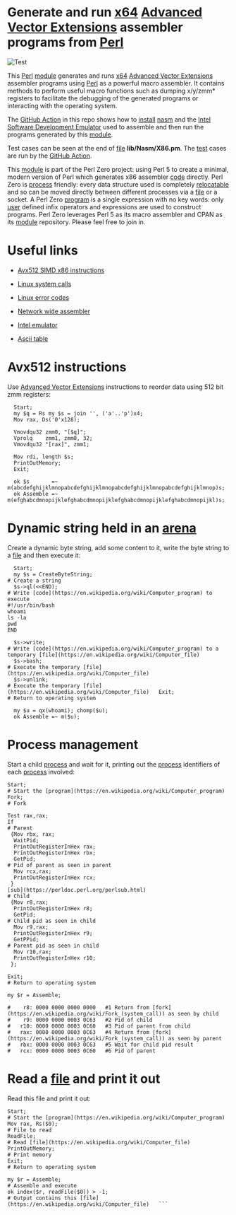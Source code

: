 # Generate and run [x64](https://en.wikipedia.org/wiki/X86-64) [Advanced Vector Extensions](https://en.wikipedia.org/wiki/AVX-512) assembler programs from [Perl](http://www.perl.org/) 

![Test](https://github.com/philiprbrenan/Nasmx86/workflows/Test/badge.svg)


This [Perl](http://www.perl.org/) [module](https://en.wikipedia.org/wiki/Modular_programming) generates and runs [x64](https://en.wikipedia.org/wiki/X86-64) [Advanced Vector Extensions](https://en.wikipedia.org/wiki/AVX-512) assembler programs using [Perl](http://www.perl.org/) as
a powerful macro assembler. It contains methods to perform useful macro
functions such as dumping x/y/zmm* registers to facilitate the debugging of the
generated programs or interacting with the operating system.


The [GitHub Action](https://docs.github.com/en/free-pro-team@latest/actions/quickstart) in this repo shows how to [install](https://en.wikipedia.org/wiki/Installation_(computer_programs)) [nasm](https://github.com/netwide-assembler/nasm) and the [Intel Software Development Emulator](https://software.intel.com/content/www/us/en/develop/articles/intel-software-development-emulator.html) used
to assemble and then run the programs generated by this [module](https://en.wikipedia.org/wiki/Modular_programming). 

Test cases can be seen at the end of [file](https://en.wikipedia.org/wiki/Computer_file) **lib/Nasm/X86.pm**.  The [test](https://en.wikipedia.org/wiki/Software_testing) cases
are run by the [GitHub Action](https://docs.github.com/en/free-pro-team@latest/actions/quickstart). 

This [module](https://en.wikipedia.org/wiki/Modular_programming) is part of the Perl Zero project: using Perl 5 to create a minimal,
modern version of Perl which generates x86 assembler [code](https://en.wikipedia.org/wiki/Computer_program) directly. Perl Zero
is [process](https://en.wikipedia.org/wiki/Process_management_(computing)) friendly: every data structure used is completely [relocatable](https://en.wikipedia.org/wiki/Relocation_%28computing%29) and so
can be moved directly between different processes via a [file](https://en.wikipedia.org/wiki/Computer_file) or a socket. A
Perl Zero [program](https://en.wikipedia.org/wiki/Computer_program) is a single expression with no key words: only [user](https://en.wikipedia.org/wiki/User_(computing)) defined
infix operators and expressions are used to construct programs. Perl Zero
leverages Perl 5 as its macro assembler and CPAN as its [module](https://en.wikipedia.org/wiki/Modular_programming) repository.
Please feel free to join in.

# Useful links

- [Avx512 SIMD x86 instructions](https://www.officedaytime.com/simd512e/)

- [Linux system calls](https://filippo.io/linux-syscall-table/)

- [Linux error codes](https://www-numi.fnal.gov/offline_software/srt_public_context/WebDocs/Errors/unix_system_errors.html)

- [Network wide assembler](https://www.nasm.us/xdoc/2.15.05/html/nasmdoc0.html)

- [Intel emulator](https://software.intel.com/content/dam/develop/external/us/en/documents/downloads/sde-external-8.63.0-2021-01-18-lin.tar.bz2)

- [Ascii table](https://www.asciitable.com/)


# Avx512 instructions


Use [Advanced Vector Extensions](https://en.wikipedia.org/wiki/AVX-512) instructions to reorder data using 512 bit zmm registers:


```
  Start;
  my $q = Rs my $s = join '', ('a'..'p')x4;
  Mov rax, Ds('0'x128);

  Vmovdqu32 zmm0, "[$q]";
  Vprolq    zmm1, zmm0, 32;
  Vmovdqu32 "[rax]", zmm1;

  Mov rdi, length $s;
  PrintOutMemory;
  Exit;

  ok $s       =~ m(abcdefghijklmnopabcdefghijklmnopabcdefghijklmnopabcdefghijklmnop)s;
  ok Assemble =~ m(efghabcdmnopijklefghabcdmnopijklefghabcdmnopijklefghabcdmnopijkl)s;
```


# Dynamic string held in an [arena](https://en.wikipedia.org/wiki/Region-based_memory_management) 

Create a dynamic byte string, add some content to it, write the byte string to
a [file](https://en.wikipedia.org/wiki/Computer_file) and then execute it:

```
  Start;
  my $s = CreateByteString;                                                     # Create a string
  $s->ql(<<END);                                                                # Write [code](https://en.wikipedia.org/wiki/Computer_program) to execute
#!/usr/bin/bash
whoami
ls -la
pwd
END

  $s->write;                                                                    # Write [code](https://en.wikipedia.org/wiki/Computer_program) to a temporary [file](https://en.wikipedia.org/wiki/Computer_file) 
  $s->bash;                                                                     # Execute the temporary [file](https://en.wikipedia.org/wiki/Computer_file) 
  $s->unlink;                                                                   # Execute the temporary [file](https://en.wikipedia.org/wiki/Computer_file)   Exit;                                                                         # Return to operating system

  my $u = qx(whoami); chomp($u);
  ok Assemble =~ m($u);
```


# Process management


Start a child [process](https://en.wikipedia.org/wiki/Process_management_(computing)) and wait for it, printing out the [process](https://en.wikipedia.org/wiki/Process_management_(computing)) identifiers of
each [process](https://en.wikipedia.org/wiki/Process_management_(computing)) involved:


  ```
  Start;                                                                        # Start the [program](https://en.wikipedia.org/wiki/Computer_program)   Fork;                                                                         # Fork

  Test rax,rax;
  If                                                                            # Parent
   {Mov rbx, rax;
    WaitPid;
    PrintOutRegisterInHex rax;
    PrintOutRegisterInHex rbx;
    GetPid;                                                                     # Pid of parent as seen in parent
    Mov rcx,rax;
    PrintOutRegisterInHex rcx;
   }
  [sub](https://perldoc.perl.org/perlsub.html)                                                                           # Child
   {Mov r8,rax;
    PrintOutRegisterInHex r8;
    GetPid;                                                                     # Child pid as seen in child
    Mov r9,rax;
    PrintOutRegisterInHex r9;
    GetPPid;                                                                    # Parent pid as seen in child
    Mov r10,rax;
    PrintOutRegisterInHex r10;
   };

  Exit;                                                                         # Return to operating system

  my $r = Assemble;

  #    r8: 0000 0000 0000 0000   #1 Return from [fork](https://en.wikipedia.org/wiki/Fork_(system_call)) as seen by child
  #    r9: 0000 0000 0003 0C63   #2 Pid of child
  #   r10: 0000 0000 0003 0C60   #3 Pid of parent from child
  #   rax: 0000 0000 0003 0C63   #4 Return from [fork](https://en.wikipedia.org/wiki/Fork_(system_call)) as seen by parent
  #   rbx: 0000 0000 0003 0C63   #5 Wait for child pid result
  #   rcx: 0000 0000 0003 0C60   #6 Pid of parent
  ```


# Read a [file](https://en.wikipedia.org/wiki/Computer_file) and print it out


Read this file and print it out:

  ```
  Start;                                                                        # Start the [program](https://en.wikipedia.org/wiki/Computer_program)   Mov rax, Rs($0);                                                              # File to read
  ReadFile;                                                                     # Read [file](https://en.wikipedia.org/wiki/Computer_file) 
  PrintOutMemory;                                                               # Print memory
  Exit;                                                                         # Return to operating system

  my $r = Assemble;                                                             # Assemble and execute
  ok index($r, readFile($0)) > -1;                                              # Output contains this [file](https://en.wikipedia.org/wiki/Computer_file)   ```
